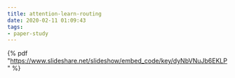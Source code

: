 ```yaml
---
title: attention-learn-routing
date: 2020-02-11 01:09:43
tags:
- paper-study
---
```


{% pdf "https://www.slideshare.net/slideshow/embed_code/key/dyNbVNuJb6EKLP"
%}
